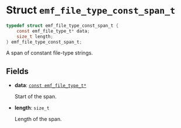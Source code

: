 # Struct `emf_file_type_const_span_t`

```c
typedef struct emf_file_type_const_span_t {
    const emf_file_type_t* data;
    size_t length;
} emf_file_type_const_span_t;
```

A span of constant file-type strings.

## Fields

- **data**: [`const emf_file_type_t*`](./struct.emf_file_type_t.md)

    Start of the span.

- **length**: `size_t`

    Length of the span.
